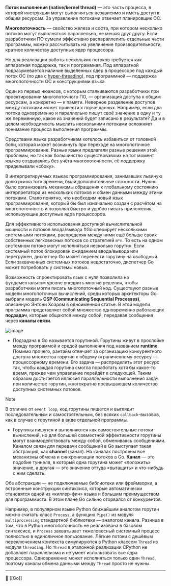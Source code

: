 **Поток выполнения (native/kernel thread)** — это часть процесса, в которой инструкции могут выполняться независимо и иметь доступ к общим ресурсам. За управление потоками отвечает планировщик ОС.

**Многопоточность** — свойство железа и софта, при котором несколько потоков могут выполняться параллельно, не мешая друг другу. Если разработчики ПО сумели эффективно распараллелить отдельные части программы, можно рассчитывать на увеличение производительности, кратное количеству доступных ядер процессора.

Но для реализации работы нескольких потоков требуется как аппаратная поддержка, так и программная. Под аппаратной подразумевается наличие выделенных ядер в процессоре под каждый поток ОС (по два с [hyper-threading](https://en.wikipedia.org/wiki/Hyper-threading)), под программной — поддержка многопоточности ОС и конструкциями языка.

Один из первых нюансов, с которым сталкиваются разработчики при проектировании многопоточного ПО, — организация доступа к общим ресурсам, а конкретно — к памяти. Неверное разделение доступов между потоками может привести к порче данных. Например, если два потока одновременно и параллельно пишут своё значение в одну и ту же переменную, какое из значений будет записано в результате? Да и в целом необходимость мыслить несколькими потоками осложняет понимание процесса выполнения программы.

Средствами языка разработчикам хотелось избавиться от головной боли, которая может возникнуть при переходе на многопоточное программирование. Разные языки предлагали разные решения этой проблемы, но так как большинство существовавших на тот момент языков создавались без учёта многопоточности, её поддержку приделывали «сбоку».

В интерпретируемых языках программирования, занимавших львиную долю рынка того времени, были дополнительные сложности. Нужно было организовать механизмы обращения к глобальному состоянию интерпретатора из нескольких потоков и обмен данными между этими потоками. Стало понятно, что необходим новый язык программирования, который бы был изначально создан с расчётом на многопоточность и позволял быстро и удобно писать приложения, использующие доступные ядра процессоров.

Для эффективного использования доступной вычислительной мощности и потоков ввода/вывода #Go оперирует несколькими системными потоками, распределяя между ними ещё больше своих собственных легковесных потоков со стратегией `m*n`. То есть на одном системном потоке могут исполняться несколько горутин. Если системный поток блокирован ожиданием ввода/вывода или перегружен, диспетчер Go может перенести горутину на свободный. Если захваченных системных потоков недостаточно, диспетчер Go может потребовать у системы новых.

Возможность спроектировать язык с нуля позволила на фундаментальном уровне внедрить многие решения, чтобы разработчики могли писать многопоточный код. Существуют разные модели многопоточных вычислений, среди которых архитекторы Go выбрали модель **CSP (Communicating Sequential Processes)**, описанную Энтони Хоаром в одноимённой статье. В этой модели программа представляет собой множество одновременно работающих **подзадач**, которые общаются между собой, передавая сообщения через **каналы связи**.

![image](https://pictures.s3.yandex.net/resources/chapter0_picture3_1654014855.png)

- Подзадача в Go называется горутиной. Горутины живут в прослойке между программой и средой выполнения под названием **runtime**. Помимо прочего, рантайм отвечает за организацию конкурентного доступа множества горутин к общему ограниченному ресурсу — процессорному времени. Его задача — распределить этот ресурс так, чтобы каждая горутина смогла поработать хотя бы какое-то время, прежде чем управление перейдёт к следующей. Таким образом достигается иллюзия параллельности выполнения задач при количестве горутин, многократно превышающем количество доступных системных потоков.


> [!NOTE] 
> В отличие от `event loop`, код горутины пишется и выглядит последовательным и самостоятельным, без всяких `callback`-вызовов, как в случае с горутиной в виде отдельной программы.

- Горутины пишутся и выполняются как самостоятельные потоки вычислений, но для большей совместной эффективности горутины могут взаимодействовать между собой, обмениваясь сообщениями. Каналом связи для передачи сообщений в Go выступает такая абстракция, как **channel** (канал). На каналах построены все механизмы обмена и синхронизации потоков в Go. **Канал** — это подобие туннеля, в который одна горутина может «положить» значение, а другая — это значение оттуда «вытащить» и что-нибудь с ним сделать.

Обе абстракции — не подключаемые библиотеки или фреймворки, а встроенные конструкции синтаксиса, которые автоматически становятся одной из «киллер-фич» языка и большим преимуществом для программиста. В этом плане Go сильно оторвался от конкурентов.

Например, в популярном языке Python ближайшим аналогом горутин можно считать класс `Process`, а функцию `Pipe()` из модуля `multiprocessing` стандартной библиотеки — аналогом канала. Разница в том, что в Python многопоточность не реализована в базовом синтаксисе, и `Process` захватывает тяжеловесный системный процесс полностью в единоличное пользование. Лёгкие потоки с дешёвым переключением контекста симулируются в Python классом `Thread` из модуля `threading`. Но `Thread` в эталонной реализации CPython не добавляет параллелизма и не умеет использовать все ядра процессора. Одновременно может исполняться только один `Thread`, поэтому каналы обмена данными между `Thread` просто не нужны.

----
📂 [[Go]]
